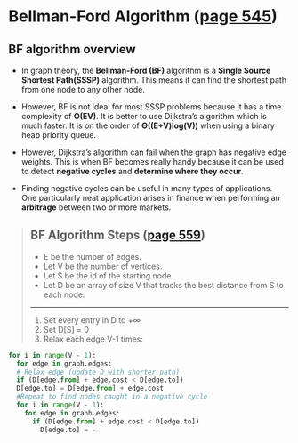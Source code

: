 # Bellman-Ford Algorithm ([page 545]())
## BF algorithm overview
  - In graph theory, the **Bellman-Ford (BF)** algorithm is a **Single Source Shortest Path(SSSP)** algorithm. This means it can find the shortest path from one node to any other node.

  - However, BF is not ideal for most SSSP problems because it has a time complexity of **O(EV)**. It is better to use Dijkstra’s algorithm which is much faster. It is on the order of **Θ((E+V)log(V))** when using a binary heap priority queue.

  - However, Dijkstra’s algorithm can fail when the graph has negative edge weights. This is when BF becomes really handy because it can be used to detect **negative cycles** and **determine where they occur**.

  - Finding negative cycles can be useful in many types of applications. One particularly neat application arises in finance when performing an **arbitrage** between two or more markets.

>## BF Algorithm Steps ([page 559]())
>  - E be the number of edges.
>  - Let V be the number of vertices.
>  - Let S be the id of the starting node.
>  - Let D be an array of size V that tracks the best distance from S to each node.
> ---
>1. Set every entry in D to +∞
>2. Set D[S] = 0
>3. Relax each edge V-1 times:

```python
for i in range(V - 1):
  for edge in graph.edges:
  # Relax edge (update D with shorter path)
  if (D[edge.from] + edge.cost < D[edge.to])
  D[edge.to] = D[edge.from] + edge.cost
  #Repeat to find nodes caught in a negative cycle
  for i in range(V - 1):
    for edge in graph.edges:
      if (D[edge.from] + edge.cost < D[edge.to])
        D[edge.to] = -
```